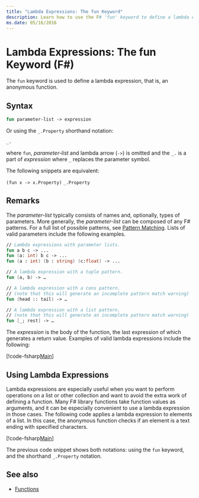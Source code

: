 ```yaml
---
title: "Lambda Expressions: The fun Keyword"
description: Learn how to use the F# 'fun' keyword to define a lambda expression, which is an anonymous function.
ms.date: 05/16/2016
---
```

# Lambda Expressions: The fun Keyword (F#)

The `fun` keyword is used to define a lambda expression, that is, an anonymous function.

## Syntax

```fsharp
fun parameter-list -> expression
```

Or using the `_.Property` shorthand notation:

```fsharp
_.
```

where `fun`, *parameter-list* and lambda arrow (`->`) is omitted and the `_.` is a part of *expression* where `_` replaces the parameter symbol.

The following snippets are equivalent:

`(fun x -> x.Property)`
`_.Property`

## Remarks

The *parameter-list* typically consists of names and, optionally, types of parameters. More generally, the *parameter-list* can be composed of any F# patterns. For a full list of possible patterns, see [Pattern Matching](../pattern-matching.md). Lists of valid parameters include the following examples.

```fsharp
// Lambda expressions with parameter lists.
fun a b c -> ...
fun (a: int) b c -> ...
fun (a : int) (b : string) (c:float) -> ...

// A lambda expression with a tuple pattern.
fun (a, b) -> …

// A lambda expression with a cons pattern.
// (note that this will generate an incomplete pattern match warning)
fun (head :: tail) -> …

// A lambda expression with a list pattern.
// (note that this will generate an incomplete pattern match warning)
fun [_; rest] -> …
```

The *expression* is the body of the function, the last expression of which generates a return value. Examples of valid lambda expressions include the following:

[!code-fsharp[Main](~/samples/snippets/fsharp/lang-ref-1/snippet301.fs)]

## Using Lambda Expressions

Lambda expressions are especially useful when you want to perform operations on a list or other collection and want to avoid the extra work of defining a function. Many F# library functions take function values as arguments, and it can be especially convenient to use a lambda expression in those cases. The following code applies a lambda expression to elements of a list. In this case, the anonymous function checks if an element is a text ending with specified characters.

[!code-fsharp[Main](~/samples/snippets/fsharp/lang-ref-1/snippet302.fs)]

The previous code snippet shows both notations: using the `fun` keyword, and the shorthand `_.Property` notation.

## See also

- [Functions](index.md)

